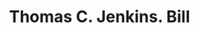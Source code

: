 ---
doi: 10.7916/D8FN2JBG
date_other: '1890'
date_other_textual: 1890-1899
form: printed ephemera
genre:
- Invoices
name:
- Thomas C. Jenkins
object_in_context_url: https://biggert.cul.columbia.edu/items/view/ave_biggert_01493
subject_hierarchical_geographic:
- Pittsburgh, Pennsylvania, United States
subject_name:
- Thomas C. Jenkins
title: Thomas C. Jenkins. Bill
sort_title: Thomas C. Jenkins. Bill
call_number: ave_biggert_01493
coordinates:
- 40.439722222222215,-79.97638888888889
pid: ave_biggert_01493
identifiers: ave_biggert_01493
permalink: /biggert/ave_biggert_01493/
layout: iiif-image-page
---